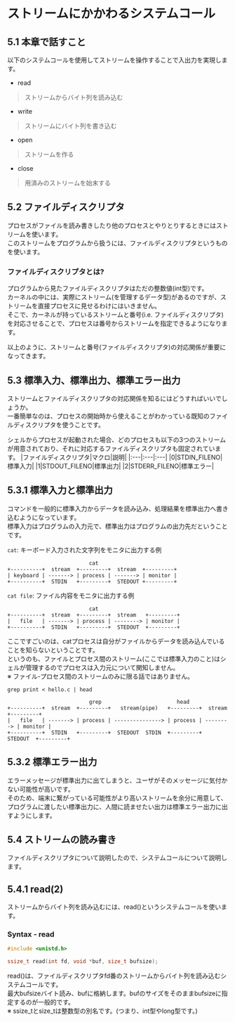 # ストリームにかかわるシステムコール
## 5.1 本章で話すこと
以下のシステムコールを使用してストリームを操作することで入出力を実現します。
- read
> ストリームからバイト列を読み込む
- write
> ストリームにバイト列を書き込む
- open
> ストリームを作る
- close
> 用済みのストリームを始末する
## 5.2 ファイルディスクリプタ
プロセスがファイルを読み書きしたり他のプロセスとやりとりするときにはストリームを使います。  
このストリームをプログラムから扱うには、ファイルディスクリプタというものを使います。
### ファイルディスクリプタとは?
プログラムから見たファイルディスクリプタはただの整数値(int型)です。  
カーネルの中には、実際にストリーム(を管理するデータ型)があるのですが、ストリームを直接プロセスに見せるわけにはいきません。  
そこで、カーネルが持っているストリームと番号(i.e. ファイルディスクリプタ)を対応させることで、プロセスは番号からストリームを指定できるようになります。  
  
以上のように、ストリームと番号(ファイルディスクリプタ)の対応関係が重要になってきます。
## 5.3 標準入力、標準出力、標準エラー出力
ストリームとファイルディスクリプタの対応関係を知るにはどうすればいいでしょうか。  
一番簡単なのは、プロセスの開始時から使えることがわかっている既知のファイルディスクリプタを使うことです。  
  
シェルからプロセスが起動された場合、どのプロセスも以下の3つのストリームが用意されており、それに対応するファイルディスクリプタも固定されています。
|ファイルディスクリプタ|マクロ|説明|
|:---|:---|:---|
|0|STDIN_FILENO|標準入力|
|1|STDOUT_FILENO|標準出力|
|2|STDERR_FILENO|標準エラー|

## 5.3.1 標準入力と標準出力
コマンドを一般的に標準入力からデータを読み込み、処理結果を標準出力へ書き込むようになっています。  
標準入力はプログラムの入力元で、標準出力はプログラムの出力先だということです。  
  
`cat`: キーボード入力された文字列をモニタに出力する例
```
                          cat
+----------+  stream  +---------+  stream  +---------+
| keyboard | -------> | process | -------> | monitor |
+----------+  STDIN   +---------+  STEDOUT +---------+

```
  
`cat file`: ファイル内容をモニタに出力する例
```
                          cat
+----------+  stream  +---------+  stream   +---------+
|   file   | -------> | process | --------> | monitor |
+----------+  STDIN   +---------+  STEDOUT  +---------+

```
ここですごいのは、catプロセスは自分がファイルからデータを読み込んでいることを知らないということです。  
というのも、ファイルとプロセス間のストリーム(ここでは標準入力のこと)はシェルが管理するのでプロセスは入力元について関知しません。  
※ ファイル-プロセス間のストリームのみに限る話ではありません。  
  
`grep print < hello.c | head`
```
                          grep                        head
+----------+  stream  +---------+   stream(pipe)   +---------+  stream   +---------+
|   file   | -------> | process | ---------------> | process | --------> | monitor |
+----------+  STDIN   +---------+  STEDOUT  STDIN  +---------+  STEDOUT  +---------+

```
## 5.3.2 標準エラー出力
エラーメッセージが標準出力に出てしまうと、ユーザがそのメッセージに気付かない可能性が高いです。  
そのため、端末に繋がっている可能性がより高いストリームを余分に用意して、プログラムに渡したい標準出力に、人間に読ませたい出力は標準エラー出力に出すようにします。

## 5.4 ストリームの読み書き
ファイルディスクリプタについて説明したので、システムコールについて説明します。
## 5.4.1 read(2)
ストリームからバイト列を読み込むには、read()というシステムコールを使います。
### Syntax - read
```c
#include <unistd.h>

ssize_t read(int fd, void *buf, size_t bufsize);
```
read()は、ファイルディスクリプタfd番のストリームからバイト列を読み込むシステムコールです。  
最大bufsizeバイト読み、bufに格納します。bufのサイズをそのままbufsizeに指定するのが一般的です。  
※ ssize_tとsize_tは整数型の別名です。(つまり、int型やlong型です。)

